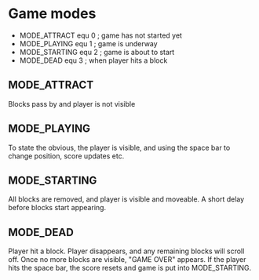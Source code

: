 # Game modes
- MODE_ATTRACT    equ     0               ; game has not started yet  
- MODE_PLAYING    equ     1               ; game is underway  
- MODE_STARTING   equ     2               ; game is about to start  
- MODE_DEAD       equ     3               ; when player hits a block

## MODE_ATTRACT
Blocks pass by and player is not visible

## MODE_PLAYING
To state the obvious, the player is visible, and using the space bar to change position, score updates etc.

## MODE_STARTING
All blocks are removed, and player is visible and moveable. A short delay before blocks start appearing.

## MODE_DEAD
Player hit a block. Player disappears, and any remaining blocks will scroll off. Once no more blocks are visible, "GAME OVER" appears. If the player hits the space bar, the score resets and game is put into MODE_STARTING.